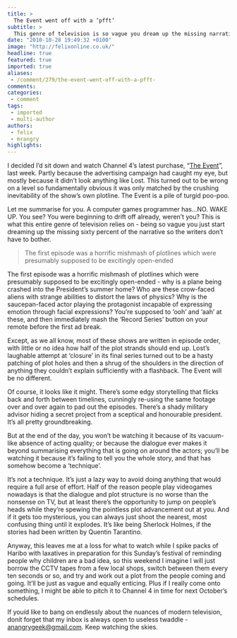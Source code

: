 ```yaml
---
title: >
  The Event went off with a ‘pfft’
subtitle: >
  This genre of television is so vague you dream up the missing narrative so the writers don’t have to
date: "2010-10-28 19:49:32 +0100"
image: "http://felixonline.co.uk/"
headline: true
featured: true
imported: true
aliases:
 - /comment/279/the-event-went-off-with-a-pfft-
comments:
categories:
 - comment
tags:
 - imported
 - multi-author
authors:
 - felix
 - mrangry
highlights:
---
```


I decided I’d sit down and watch Channel 4’s latest purchase, “[The Event](http://www.channel4.com/programmes/the-event)”, last week. Partly because the advertising campaign had caught my eye, but mostly because it didn’t look anything like Lost. This turned out to be wrong on a level so fundamentally obvious it was only matched by the crushing inevitability of the show’s own plotline. The Event is a pile of turgid poo-poo.

Let me summarise for you. A computer games programmer has…NO. WAKE UP. You see? You were beginning to drift off already, weren’t you? This is what this entire genre of television relies on - being so vague you just start dreaming up the missing sixty percent of the narrative so the writers don’t have to bother.

> The first episode was a horrific mishmash of plotlines which were presumably supposed to be excitingly open-ended

The first episode was a horrific mishmash of plotlines which were presumably supposed to be excitingly open-ended - why is a plane being crashed into the President’s summer home? Who are these crow-faced aliens with strange abilities to distort the laws of physics? Why is the saucepan-faced actor playing the protagonist incapable of expressing emotion through facial expressions? You’re supposed to ‘ooh’ and ‘aah’ at these, and then immediately mash the ‘Record Series’ button on your remote before the first ad break.

Except, as we all know, most of these shows are written in episode order, with little or no idea how half of the plot strands should end up. Lost’s laughable attempt at ‘closure’ in its final series turned out to be a hasty patching of plot holes and then a shrug of the shoulders in the direction of anything they couldn’t explain sufficiently with a flashback. The Event will be no different.

Of course, it looks like it might. There’s some edgy storytelling that flicks back and forth between timelines, cunningly re-using the same footage over and over again to pad out the episodes. There’s a shady military advisor hiding a secret project from a sceptical and honourable president. It’s all pretty groundbreaking.

But at the end of the day, you won’t be watching it because of its vacuum-like absence of acting quality; or because the dialogue ever makes it beyond summarising everything that is going on around the actors; you’ll be watching it because it’s failing to tell you the whole story, and that has somehow become a ‘technique’.

It’s not a technique. It’s just a lazy way to avoid doing anything that would require a full arse of effort. Half of the reason people play videogames nowadays is that the dialogue and plot structure is no worse than the nonsense on TV, but at least there’s the opportunity to jump on people’s heads while they’re spewing the pointless plot advancement out at you. And if it gets too mysterious, you can always just shoot the nearest, most confusing thing until it explodes. It’s like being Sherlock Holmes, if the stories had been written by Quentin Tarantino.

Anyway, this leaves me at a loss for what to watch while I spike packs of Haribo with laxatives in preparation for this Sunday’s festival of reminding people why children are a bad idea, so this weekend I imagine I will just borrow the CCTV tapes from a few local shops, switch between them every ten seconds or so, and try and work out a plot from the people coming and going. It’ll be just as vague and equally enticing. Plus if I really come onto something, I might be able to pitch it to Channel 4 in time for next October’s schedules.

If youíd like to bang on endlessly about the nuances of modern television, donít forget that my inbox is always open to useless twaddle - anangrygeek@gmail.com. Keep watching the skies.
